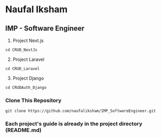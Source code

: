 # Naufal Iksham
## IMP - Software Engineer
1. Project Next.js 
```
cd CRUD_NextJs
```
2. Project Laravel 
```
cd CRUD_Laravel
```
3. Project Django
```
cd CRUDAuth_Django
```

### Clone This Repository
```
git clone https://github.com/naufaliksham/IMP_SoftwareEngineer.git
```
### Each project's guide is already in the project directory (README.md)